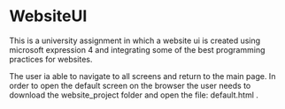 # WebsiteUI
This is a university assignment in which a website ui is created using microsoft expression 4 and integrating some of the best programming practices for websites.

The user ia able to navigate to all screens and return to the main page. In order to open the default screen on the browser the user needs to download the website_project folder and open the file: default.html .
